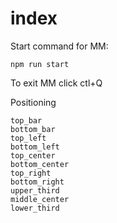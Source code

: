 # index

Start command for MM:

```text
npm run start
```

To exit MM click ctl+Q

Positioning

```text
top_bar
bottom_bar  
top_left
bottom_left
top_center
bottom_center
top_right
bottom_right
upper_third
middle_center
lower_third
```

